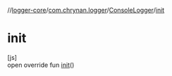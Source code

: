 //[logger-core](../../../index.md)/[com.chrynan.logger](../index.md)/[ConsoleLogger](index.md)/[init](init.md)

# init

[js]\
open override fun [init](init.md)()
